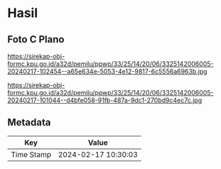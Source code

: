 # Hasil

## Foto C Plano

https://sirekap-obj-formc.kpu.go.id/a32d/pemilu/ppwp/33/25/14/20/06/3325142006005-20240217-102454--a65e634e-5053-4e12-9817-6c5556a6963b.jpg

https://sirekap-obj-formc.kpu.go.id/a32d/pemilu/ppwp/33/25/14/20/06/3325142006005-20240217-101044--d4bfe058-91fb-487a-9dc1-270bd9c4ec7c.jpg


## Metadata

| Key        | Value               |
| ---------- | ------------------- |
| Time Stamp | 2024-02-17 10:30:03 |



